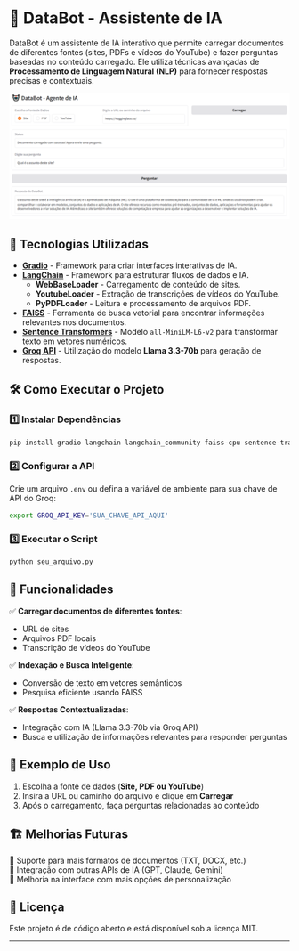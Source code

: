 # 🤖 DataBot - Assistente de IA

DataBot é um assistente de IA interativo que permite carregar documentos de diferentes fontes (sites, PDFs e vídeos do YouTube) e fazer perguntas baseadas no conteúdo carregado. Ele utiliza técnicas avançadas de **Processamento de Linguagem Natural (NLP)** para fornecer respostas precisas e contextuais.

![Original](imagens/databot2.PNG)

## 🚀 Tecnologias Utilizadas

- **[Gradio](https://www.gradio.app/)** - Framework para criar interfaces interativas de IA.
- **[LangChain](https://www.langchain.com/)** - Framework para estruturar fluxos de dados e IA.
  - **WebBaseLoader** - Carregamento de conteúdo de sites.
  - **YoutubeLoader** - Extração de transcrições de vídeos do YouTube.
  - **PyPDFLoader** - Leitura e processamento de arquivos PDF.
- **[FAISS](https://faiss.ai/)** - Ferramenta de busca vetorial para encontrar informações relevantes nos documentos.
- **[Sentence Transformers](https://huggingface.co/sentence-transformers)** - Modelo `all-MiniLM-L6-v2` para transformar texto em vetores numéricos.
- **[Groq API](https://groq.com/)** - Utilização do modelo **Llama 3.3-70b** para geração de respostas.

## 🛠️ Como Executar o Projeto

### 1️⃣ Instalar Dependências

```bash
pip install gradio langchain langchain_community faiss-cpu sentence-transformers
```

### 2️⃣ Configurar a API

Crie um arquivo `.env` ou defina a variável de ambiente para sua chave de API do Groq:

```bash
export GROQ_API_KEY='SUA_CHAVE_API_AQUI'
```

### 3️⃣ Executar o Script

```bash
python seu_arquivo.py
```

## 📌 Funcionalidades

✅ **Carregar documentos de diferentes fontes**: 
- URL de sites
- Arquivos PDF locais
- Transcrição de vídeos do YouTube

✅ **Indexação e Busca Inteligente**:
- Conversão de texto em vetores semânticos
- Pesquisa eficiente usando FAISS

✅ **Respostas Contextualizadas**:
- Integração com IA (Llama 3.3-70b via Groq API)
- Busca e utilização de informações relevantes para responder perguntas

## 📜 Exemplo de Uso

1. Escolha a fonte de dados (**Site, PDF ou YouTube**)
2. Insira a URL ou caminho do arquivo e clique em **Carregar**
3. Após o carregamento, faça perguntas relacionadas ao conteúdo

## 🏗️ Melhorias Futuras

🔹 Suporte para mais formatos de documentos (TXT, DOCX, etc.)  
🔹 Integração com outras APIs de IA (GPT, Claude, Gemini)  
🔹 Melhoria na interface com mais opções de personalização  

## 📄 Licença

Este projeto é de código aberto e está disponível sob a licença MIT.

---


  
